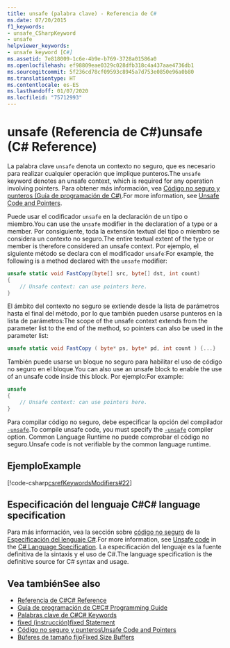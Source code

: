 ```yaml
---
title: unsafe (palabra clave) - Referencia de C#
ms.date: 07/20/2015
f1_keywords:
- unsafe_CSharpKeyword
- unsafe
helpviewer_keywords:
- unsafe keyword [C#]
ms.assetid: 7e818009-1c6e-4b9e-b769-3728a01586a0
ms.openlocfilehash: ef98809eae0329c028dfb318c4a437aae4736db1
ms.sourcegitcommit: 5f236cd78cf09593c8945a7d753e0850e96a0b80
ms.translationtype: HT
ms.contentlocale: es-ES
ms.lasthandoff: 01/07/2020
ms.locfileid: "75712993"
---
```

# <a name="unsafe-c-reference"></a><span data-ttu-id="683dc-102">unsafe (Referencia de C#)</span><span class="sxs-lookup"><span data-stu-id="683dc-102">unsafe (C# Reference)</span></span>

<span data-ttu-id="683dc-103">La palabra clave `unsafe` denota un contexto no seguro, que es necesario para realizar cualquier operación que implique punteros.</span><span class="sxs-lookup"><span data-stu-id="683dc-103">The `unsafe` keyword denotes an unsafe context, which is required for any operation involving pointers.</span></span> <span data-ttu-id="683dc-104">Para obtener más información, vea [Código no seguro y punteros (Guía de programación de C#)](../../programming-guide/unsafe-code-pointers/index.md).</span><span class="sxs-lookup"><span data-stu-id="683dc-104">For more information, see [Unsafe Code and Pointers](../../programming-guide/unsafe-code-pointers/index.md).</span></span>

<span data-ttu-id="683dc-105">Puede usar el codificador `unsafe` en la declaración de un tipo o miembro.</span><span class="sxs-lookup"><span data-stu-id="683dc-105">You can use the `unsafe` modifier in the declaration of a type or a member.</span></span> <span data-ttu-id="683dc-106">Por consiguiente, toda la extensión textual del tipo o miembro se considera un contexto no seguro.</span><span class="sxs-lookup"><span data-stu-id="683dc-106">The entire textual extent of the type or member is therefore considered an unsafe context.</span></span> <span data-ttu-id="683dc-107">Por ejemplo, el siguiente método se declara con el modificador `unsafe`:</span><span class="sxs-lookup"><span data-stu-id="683dc-107">For example, the following is a method declared with the `unsafe` modifier:</span></span>

```csharp
unsafe static void FastCopy(byte[] src, byte[] dst, int count)
{
    // Unsafe context: can use pointers here.
}
```

<span data-ttu-id="683dc-108">El ámbito del contexto no seguro se extiende desde la lista de parámetros hasta el final del método, por lo que también pueden usarse punteros en la lista de parámetros:</span><span class="sxs-lookup"><span data-stu-id="683dc-108">The scope of the unsafe context extends from the parameter list to the end of the method, so pointers can also be used in the parameter list:</span></span>

```csharp
unsafe static void FastCopy ( byte* ps, byte* pd, int count ) {...}
```

<span data-ttu-id="683dc-109">También puede usarse un bloque no seguro para habilitar el uso de código no seguro en el bloque.</span><span class="sxs-lookup"><span data-stu-id="683dc-109">You can also use an unsafe block to enable the use of an unsafe code inside this block.</span></span> <span data-ttu-id="683dc-110">Por ejemplo:</span><span class="sxs-lookup"><span data-stu-id="683dc-110">For example:</span></span>

```csharp
unsafe
{
    // Unsafe context: can use pointers here.
}
```

<span data-ttu-id="683dc-111">Para compilar código no seguro, debe especificar la opción del compilador [`-unsafe`](../compiler-options/unsafe-compiler-option.md).</span><span class="sxs-lookup"><span data-stu-id="683dc-111">To compile unsafe code, you must specify the [`-unsafe`](../compiler-options/unsafe-compiler-option.md) compiler option.</span></span> <span data-ttu-id="683dc-112">Common Language Runtime no puede comprobar el código no seguro.</span><span class="sxs-lookup"><span data-stu-id="683dc-112">Unsafe code is not verifiable by the common language runtime.</span></span>

## <a name="example"></a><span data-ttu-id="683dc-113">Ejemplo</span><span class="sxs-lookup"><span data-stu-id="683dc-113">Example</span></span>

[!code-csharp[csrefKeywordsModifiers#22](~/samples/snippets/csharp/VS_Snippets_VBCSharp/csrefKeywordsModifiers/CS/csrefKeywordsModifiers.cs#22)]

## <a name="c-language-specification"></a><span data-ttu-id="683dc-114">Especificación del lenguaje C#</span><span class="sxs-lookup"><span data-stu-id="683dc-114">C# language specification</span></span>

<span data-ttu-id="683dc-115">Para más información, vea la sección sobre [código no seguro](~/_csharplang/spec/unsafe-code.md) de la [Especificación del lenguaje C#](/dotnet/csharp/language-reference/language-specification/introduction).</span><span class="sxs-lookup"><span data-stu-id="683dc-115">For more information, see [Unsafe code](~/_csharplang/spec/unsafe-code.md) in the [C# Language Specification](/dotnet/csharp/language-reference/language-specification/introduction).</span></span> <span data-ttu-id="683dc-116">La especificación del lenguaje es la fuente definitiva de la sintaxis y el uso de C#.</span><span class="sxs-lookup"><span data-stu-id="683dc-116">The language specification is the definitive source for C# syntax and usage.</span></span>

## <a name="see-also"></a><span data-ttu-id="683dc-117">Vea también</span><span class="sxs-lookup"><span data-stu-id="683dc-117">See also</span></span>

- [<span data-ttu-id="683dc-118">Referencia de C#</span><span class="sxs-lookup"><span data-stu-id="683dc-118">C# Reference</span></span>](../index.md)
- [<span data-ttu-id="683dc-119">Guía de programación de C#</span><span class="sxs-lookup"><span data-stu-id="683dc-119">C# Programming Guide</span></span>](../../programming-guide/index.md)
- [<span data-ttu-id="683dc-120">Palabras clave de C#</span><span class="sxs-lookup"><span data-stu-id="683dc-120">C# Keywords</span></span>](index.md)
- [<span data-ttu-id="683dc-121">fixed (instrucción)</span><span class="sxs-lookup"><span data-stu-id="683dc-121">fixed Statement</span></span>](fixed-statement.md)
- [<span data-ttu-id="683dc-122">Código no seguro y punteros</span><span class="sxs-lookup"><span data-stu-id="683dc-122">Unsafe Code and Pointers</span></span>](../../programming-guide/unsafe-code-pointers/index.md)
- [<span data-ttu-id="683dc-123">Búferes de tamaño fijo</span><span class="sxs-lookup"><span data-stu-id="683dc-123">Fixed Size Buffers</span></span>](../../programming-guide/unsafe-code-pointers/fixed-size-buffers.md)
